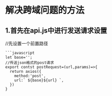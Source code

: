 # 解决跨域问题的方法  
## 1.首先在api.js中进行发送请求设置  
//先设置一个前置路径  
```
```javascript
let base='';  
//传送json格式的post请求  
export contst postRequest=(url,params)=>{  
  return axios({  
    method:'post',  
    url:` ${base}${url} `,  
  })  
}  

